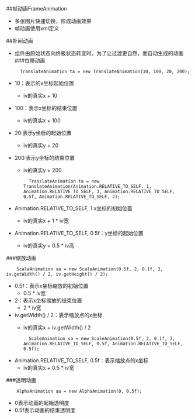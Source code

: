 ##帧动画FrameAnimation
* 多张图片快速切换，形成动画效果
* 帧动画使用xml定义

##补间动画
* 组件由原始状态向终极状态转变时，为了让过渡更自然，而自动生成的动画
###位移动画

		TranslateAnimation ta = new TranslateAnimation(10, 100, 20, 200);
* 10：表示的x坐标起始位置
	* iv的真实x + 10

* 100：表示x坐标的结束位置
	* iv的真实x + 100

* 20:表示y坐标的起始位置
	* iv的真实y + 20

* 200:表示y坐标的结束位置
	* iv的真实y + 200

			TranslateAnimation ta = new TranslateAnimation(Animation.RELATIVE_TO_SELF, 1, Animation.RELATIVE_TO_SELF, 3, Animation.RELATIVE_TO_SELF, 0.5f, Animation.RELATIVE_TO_SELF, 2);
* Animation.RELATIVE_TO_SELF, 1:x坐标的初始位置
	* iv的真实x + 1 * iv宽

* Animation.RELATIVE_TO_SELF, 0.5f：y坐标的起始位置
	* iv的真实y + 0.5 * iv高

###缩放动画

		ScaleAnimation sa = new ScaleAnimation(0.5f, 2, 0.1f, 3, iv.getWidth() / 2, iv.getHeight() / 2);
* 0.5f：表示x坐标缩放的初始位置
	* 0.5 * iv宽
* 2：表示x坐标缩放的结束位置
	* 2 * iv宽
* iv.getWidth() / 2：表示缩放点的x坐标
	* iv的真实x + iv.getWidth() / 2

			ScaleAnimation sa = new ScaleAnimation(0.5f, 2, 0.1f, 3, Animation.RELATIVE_TO_SELF, 0.5f, Animation.RELATIVE_TO_SELF, 0.5f);
* Animation.RELATIVE_TO_SELF, 0.5f：表示缩放点的x坐标
	* iv的真实x + 0.5 * iv宽

###透明动画

		AlphaAnimation aa = new AlphaAnimation(0, 0.5f);
* 0表示动画的起始透明度
* 0.5f表示动画的结束透明度
